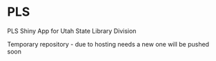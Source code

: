 # PLS
PLS Shiny App for Utah State Library Division

Temporary repository - due to hosting needs a new one will be pushed soon
